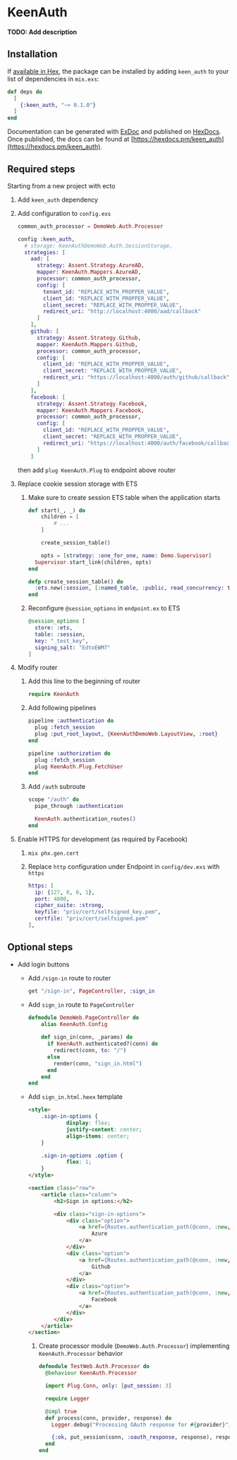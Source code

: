 # KeenAuth

**TODO: Add description**

## Installation

If [available in Hex](https://hex.pm/docs/publish), the package can be installed
by adding `keen_auth` to your list of dependencies in `mix.exs`:

```elixir
def deps do
  [
    {:keen_auth, "~> 0.1.0"}
  ]
end
```

Documentation can be generated with [ExDoc](https://github.com/elixir-lang/ex_doc)
and published on [HexDocs](https://hexdocs.pm). Once published, the docs can
be found at [https://hexdocs.pm/keen_auth](https://hexdocs.pm/keen_auth).

## Required steps

Starting from a new project with ecto

1. Add `keen_auth` dependency
2. Add configuration to `config.exs`
    
    ```elixir
    common_auth_processor = DemoWeb.Auth.Processor
    
    config :keen_auth,
      # storage: KeenAuthDemoWeb.Auth.SessionStorage,
      strategies: [
        aad: [
          strategy: Assent.Strategy.AzureAD,
          mapper: KeenAuth.Mappers.AzureAD,
          processor: common_auth_processor,
          config: [
            tenant_id: "REPLACE_WITH_PROPPER_VALUE",
            client_id: "REPLACE_WITH_PROPPER_VALUE",
            client_secret: "REPLACE_WITH_PROPPER_VALUE",
            redirect_uri: "http://localhost:4000/aad/callback"
          ]
        ],
        github: [
          strategy: Assent.Strategy.Github,
          mapper: KeenAuth.Mappers.Github,
          processor: common_auth_processor,
          config: [
            client_id: "REPLACE_WITH_PROPPER_VALUE",
            client_secret: "REPLACE_WITH_PROPPER_VALUE",
            redirect_uri: "https://localhost:4000/auth/github/callback"
          ]
        ],
        facebook: [
          strategy: Assent.Strategy.Facebook,
          mapper: KeenAuth.Mappers.Facebook,
          processor: common_auth_processor,
          config: [
            client_id: "REPLACE_WITH_PROPPER_VALUE",
            client_secret: "REPLACE_WITH_PROPPER_VALUE",
            redirect_uri: "https://localhost:4000/auth/facebook/callback"
          ]
        ]
    ```
    then add ``` plug KeenAuth.Plug ``` to endpoint above router
    
3. Replace cookie session storage with ETS
    1. Make sure to create session ETS table when the application starts
        
        ```elixir
        def start(_, _) do
        	children = [
        		# ...
        	]
        
        	create_session_table()
        
        	opts = [strategy: :one_for_one, name: Demo.Supervisor]
          Supervisor.start_link(children, opts)
        end
        
        defp create_session_table() do
          :ets.new(:session, [:named_table, :public, read_concurrency: true])
        end
        ```
        
    2. Reconfigure `@session_options` in `endpoint.ex` to ETS
        
        ```elixir
        @session_options [
          store: :ets,
          table: :session,
          key: "_test_key",
          signing_salt: "EdtoEWM7"
        ]
        ```
        
4. Modify router
    1. Add this line to the beginning of router
        
        ```elixir
        require KeenAuth
        ```
        
    2. Add following pipelines
        
        ```elixir
        pipeline :authentication do
          plug :fetch_session
          plug :put_root_layout, {KeenAuthDemoWeb.LayoutView, :root}
        end
        
        pipeline :authorization do
          plug :fetch_session
          plug KeenAuth.Plug.FetchUser
        end
        ```
        
    3. Add `/auth` subroute
        
        ```elixir
        scope "/auth" do
          pipe_through :authentication
        
          KeenAuth.authentication_routes()
        end
        ```
        
5. Enable HTTPS for development (as required by Facebook)
    1. `mix phx.gen.cert`
    2. Replace `http` configuration under Endpoint in `config/dev.exs` with `https`
        
        ```elixir
        https: [
          ip: {127, 0, 0, 1},
          port: 4000,
          cipher_suite: :strong,
          keyfile: "priv/cert/selfsigned_key.pem",
          certfile: "priv/cert/selfsigned.pem"
        ],
        ```
        

## Optional steps

- Add login buttons
    - Add `/sign-in` route to router
        
        ```elixir
        get "/sign-in", PageController, :sign_in
        ```
        
    - Add `sign_in` route to `PageController`
        
        ```elixir
        defmodule DemoWeb.PageController do
        	alias KeenAuth.Config
        	
        	def sign_in(conn, _params) do
        	  if KeenAuth.authenticated?(conn) do
        	    redirect(conn, to: "/")
        	  else
        	    render(conn, "sign_in.html")
        	  end
        	end
        end
        ```
        
    - Add `sign_in.html.heex` template
        
        ```html
        <style>
        	.sign-in-options {
        			display: flex;
        			justify-content: center;
        			align-items: center;
        	}
        
        	.sign-in-options .option {
        			flex: 1;
        	}
        </style>
        
        <section class="row">
        	<article class="column">
        		<h2>Sign in options:</h2>
        
        		<div class="sign-in-options">
        			<div class="option">
        				<a href={Routes.authentication_path(@conn, :new, :aad, redirect_to: "/")}>
        					Azure
        				</a>
        			</div>
        			<div class="option">
        				<a href={Routes.authentication_path(@conn, :new, :github, redirect_to: "/")}>
        					Github
        				</a>
        			</div>
        			<div class="option">
        				<a href={Routes.authentication_path(@conn, :new, :facebook, redirect_to: "/")}>
        					Facebook
        				</a>
        			</div>
        		</div>
        	</article>
        </section>
        ```
        
        1. Create processor module (`DemoWeb.Auth.Processor`) implementing `KeenAuth.Processor` behavior
            
            ```elixir
            defmodule TestWeb.Auth.Processor do
              @behaviour KeenAuth.Processor
            
              import Plug.Conn, only: [put_session: 3]
            
              require Logger
            
              @impl true
              def process(conn, provider, response) do
                Logger.debug("Processing OAuth response for #{provider}", response: inspect(response))
            
                {:ok, put_session(conn, :oauth_response, response), response}
              end
            end
            ```
